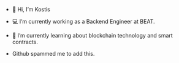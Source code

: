 - 👋 Hi, I’m Kostis
- 💻 I’m currently working as a Backend Engineer at BEAT.
- 🌱 I’m currently learning about blockchain technology and smart contracts.

- Github spammed me to add this.
